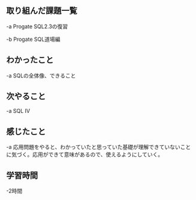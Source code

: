 ## 取り組んだ課題一覧  
-a  Progate SQL2.3の復習

-b  Progate SQL道場編

## わかったこと
-a  SQLの全体像、できること

## 次やること
-a  SQL Ⅳ

## 感じたこと
-a  応用問題をやると、わかっていたと思っていた基礎が理解できていないことに気づく。応用ができて意味があるので、使えるようにしていく。

## 学習時間
-2時間
